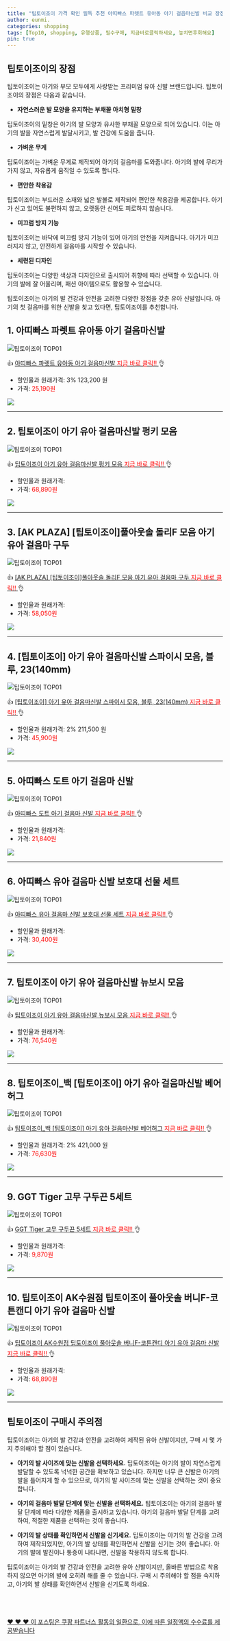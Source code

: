 ```yaml
---
title: "팁토이조이 가격 확인 필독 추천 아띠빠스 파렛트 유아동 아기 걸음마신발 비교 장점 구매가이드"
author: eunmi.
categories: shopping
tags: [Top10, shopping, 유행상품, 필수구매, 지금바로클릭하세요, 놓치면후회해요]
pin: true
---
```

**<h2>팁토이조이의 장점</h2>**

팁토이조이는 아기와 부모 모두에게 사랑받는 프리미엄 유아 신발 브랜드입니다. 팁토이조이의 장점은 다음과 같습니다.

* **자연스러운 발 모양을 유지하는 부채꼴 아치형 밑창**

팁토이조이의 밑창은 아기의 발 모양과 유사한 부채꼴 모양으로 되어 있습니다. 이는 아기의 발을 자연스럽게 발달시키고, 발 건강에 도움을 줍니다.

* **가벼운 무게**

팁토이조이는 가벼운 무게로 제작되어 아기의 걸음마를 도와줍니다. 아기의 발에 무리가 가지 않고, 자유롭게 움직일 수 있도록 합니다.

* **편안한 착용감**

팁토이조이는 부드러운 소재와 넓은 발볼로 제작되어 편안한 착용감을 제공합니다. 아기가 신고 있어도 불편하지 않고, 오랫동안 신어도 피로하지 않습니다.

* **미끄럼 방지 기능**

팁토이조이는 바닥에 미끄럼 방지 기능이 있어 아기의 안전을 지켜줍니다. 아기가 미끄러지지 않고, 안전하게 걸음마를 시작할 수 있습니다.

* **세련된 디자인**

팁토이조이는 다양한 색상과 디자인으로 출시되어 취향에 따라 선택할 수 있습니다. 아기의 발에 잘 어울리며, 패션 아이템으로도 활용할 수 있습니다.

팁토이조이는 아기의 발 건강과 안전을 고려한 다양한 장점을 갖춘 유아 신발입니다. 아기의 첫 걸음마를 위한 신발을 찾고 있다면, 팁토이조이를 추천합니다.

   

## 1. 아띠빠스 파렛트 유아동 아기 걸음마신발

![팁토이조이 TOP01](https://thumbnail9.coupangcdn.com/thumbnails/remote/230x230ex/image/vendor_inventory/096b/517a9b3254b04ec54a2bc1ce20f07dff775f923baaf0b73044254f1aefec.jpg)


👍 [아띠빠스 파렛트 유아동 아기 걸음마신발 <font color=red> 지금 바로 클릭!! </font> ](https://link.coupang.com/re/AFFSDP?lptag=AF3617701&subid=GithubCoopas&pageKey=6221359398&traceid=V0-153&itemId=12452969071&vendorItemId=79722042495) 👌 


- 할인율과 원래가격: 3%  123,200   원
- 가격: <span style='color:red'>25,190원</span>

[![](/discount_price.png)](https://link.coupang.com/re/AFFSDP?lptag=AF3617701&subid=GithubCoopas&pageKey=6221359398&traceid=V0-153&itemId=12452969071&vendorItemId=79722042495)

---


   

## 2. 팁토이조이 아기 유아 걸음마신발 펑키 모음

![팁토이조이 TOP01](https://thumbnail6.coupangcdn.com/thumbnails/remote/230x230ex/image/vendor_inventory/12e0/ec23e16c6323eadb25bdb083d1fb4da6add40d0adae6b60c8e30c2757277.jpg)


👍 [팁토이조이 아기 유아 걸음마신발 펑키 모음 <font color=red> 지금 바로 클릭!! </font> ](https://link.coupang.com/re/AFFSDP?lptag=AF3617701&subid=GithubCoopas&pageKey=7149608764&traceid=V0-153&itemId=17972095997&vendorItemId=85129792672) 👌 


- 할인율과 원래가격: 
- 가격: <span style='color:red'>68,890원</span>

[![](/discount_price.png)](https://link.coupang.com/re/AFFSDP?lptag=AF3617701&subid=GithubCoopas&pageKey=7149608764&traceid=V0-153&itemId=17972095997&vendorItemId=85129792672)

---


   

## 3. [AK PLAZA] [팁토이조이]풀아웃솔 돌리F 모음 아기 유아 걸음마 구두

![팁토이조이 TOP01](https://thumbnail8.coupangcdn.com/thumbnails/remote/230x230ex/image/vendor_inventory/7f89/ae2be2a3a889b7ac4c0f5c2a76ce2dab68a884b59460799093028b22e56a.jpg)


👍 [[AK PLAZA] [팁토이조이]풀아웃솔 돌리F 모음 아기 유아 걸음마 구두 <font color=red> 지금 바로 클릭!! </font> ](https://link.coupang.com/re/AFFSDP?lptag=AF3617701&subid=GithubCoopas&pageKey=1951734174&traceid=V0-153&itemId=3315362742&vendorItemId=73870711523) 👌 


- 할인율과 원래가격: 
- 가격: <span style='color:red'>58,050원</span>

[![](/discount_price.png)](https://link.coupang.com/re/AFFSDP?lptag=AF3617701&subid=GithubCoopas&pageKey=1951734174&traceid=V0-153&itemId=3315362742&vendorItemId=73870711523)

---


   

## 4. [팁토이조이] 아기 유아 걸음마신발 스파이시 모음, 블루, 23(140mm)

![팁토이조이 TOP01](https://thumbnail10.coupangcdn.com/thumbnails/remote/230x230ex/image/vendor_inventory/02ea/a283be85e5c80b5f18bcfee3956b310ae84883042833cc8b92cd245d1974.jpg)


👍 [[팁토이조이] 아기 유아 걸음마신발 스파이시 모음, 블루, 23(140mm) <font color=red> 지금 바로 클릭!! </font> ](https://link.coupang.com/re/AFFSDP?lptag=AF3617701&subid=GithubCoopas&pageKey=7174247816&traceid=V0-153&itemId=18081042384&vendorItemId=85233954000) 👌 


- 할인율과 원래가격: 2%  211,500   원
- 가격: <span style='color:red'>45,900원</span>

[![](/discount_price.png)](https://link.coupang.com/re/AFFSDP?lptag=AF3617701&subid=GithubCoopas&pageKey=7174247816&traceid=V0-153&itemId=18081042384&vendorItemId=85233954000)

---


   

## 5. 아띠빠스 도트 아기 걸음마 신발

![팁토이조이 TOP01](https://thumbnail10.coupangcdn.com/thumbnails/remote/230x230ex/image/vendor_inventory/664c/ceed955f3d3d953a4762a0b21c24c9c99534d90fe9f5e816b638bdd32f53.jpg)


👍 [아띠빠스 도트 아기 걸음마 신발 <font color=red> 지금 바로 클릭!! </font> ](https://link.coupang.com/re/AFFSDP?lptag=AF3617701&subid=GithubCoopas&pageKey=6446008407&traceid=V0-153&itemId=13973220125&vendorItemId=81222118756) 👌 


- 할인율과 원래가격: 
- 가격: <span style='color:red'>21,840원</span>

[![](/discount_price.png)](https://link.coupang.com/re/AFFSDP?lptag=AF3617701&subid=GithubCoopas&pageKey=6446008407&traceid=V0-153&itemId=13973220125&vendorItemId=81222118756)

---


   

## 6. 아띠빠스 유아 걸음마 신발 보호대 선물 세트

![팁토이조이 TOP01](https://thumbnail7.coupangcdn.com/thumbnails/remote/230x230ex/image/vendor_inventory/f452/583ad28f6eabc6fdde7b790418d78f8cac788c166cf9e834d49a39564170.jpg)


👍 [아띠빠스 유아 걸음마 신발 보호대 선물 세트 <font color=red> 지금 바로 클릭!! </font> ](https://link.coupang.com/re/AFFSDP?lptag=AF3617701&subid=GithubCoopas&pageKey=6569761156&traceid=V0-153&itemId=14743401869&vendorItemId=82027582390) 👌 


- 할인율과 원래가격: 
- 가격: <span style='color:red'>30,400원</span>

[![](/discount_price.png)](https://link.coupang.com/re/AFFSDP?lptag=AF3617701&subid=GithubCoopas&pageKey=6569761156&traceid=V0-153&itemId=14743401869&vendorItemId=82027582390)

---


   

## 7. 팁토이조이 아기 유아 걸음마신발 뉴보시 모음

![팁토이조이 TOP01](https://thumbnail7.coupangcdn.com/thumbnails/remote/230x230ex/image/vendor_inventory/8038/d0bd680a70c1b8e7a1282dcb66306f087abf5886fdfd02fbeafc5ff1a9f9.jpg)


👍 [팁토이조이 아기 유아 걸음마신발 뉴보시 모음 <font color=red> 지금 바로 클릭!! </font> ](https://link.coupang.com/re/AFFSDP?lptag=AF3617701&subid=GithubCoopas&pageKey=7149614601&traceid=V0-153&itemId=17972111919&vendorItemId=85129791930) 👌 


- 할인율과 원래가격: 
- 가격: <span style='color:red'>76,540원</span>

[![](/discount_price.png)](https://link.coupang.com/re/AFFSDP?lptag=AF3617701&subid=GithubCoopas&pageKey=7149614601&traceid=V0-153&itemId=17972111919&vendorItemId=85129791930)

---


   

## 8. 팁토이조이_백 [팁토이조이] 아기 유아 걸음마신발 베어허그

![팁토이조이 TOP01](https://thumbnail8.coupangcdn.com/thumbnails/remote/230x230ex/image/vendor_inventory/9000/fa5498ce58a55d19ef79fc3eb6eed0383ad384f3c467381be5ee9dbfbca5.jpg)


👍 [팁토이조이_백 [팁토이조이] 아기 유아 걸음마신발 베어허그 <font color=red> 지금 바로 클릭!! </font> ](https://link.coupang.com/re/AFFSDP?lptag=AF3617701&subid=GithubCoopas&pageKey=6779518737&traceid=V0-153&itemId=15938165954&vendorItemId=83144964979) 👌 


- 할인율과 원래가격: 2%  421,000   원
- 가격: <span style='color:red'>76,630원</span>

[![](/discount_price.png)](https://link.coupang.com/re/AFFSDP?lptag=AF3617701&subid=GithubCoopas&pageKey=6779518737&traceid=V0-153&itemId=15938165954&vendorItemId=83144964979)

---


   

## 9. GGT Tiger 고무 구두끈 5세트

![팁토이조이 TOP01](https://thumbnail6.coupangcdn.com/thumbnails/remote/230x230ex/image/vendor_inventory/390f/cb3e99a73e54fc680c822e42039b6473721fa1f1e7c69148270a5ac41b3c.png)


👍 [GGT Tiger 고무 구두끈 5세트 <font color=red> 지금 바로 클릭!! </font> ](https://link.coupang.com/re/AFFSDP?lptag=AF3617701&subid=GithubCoopas&pageKey=7342497496&traceid=V0-153&itemId=18875461593&vendorItemId=86004072547) 👌 


- 할인율과 원래가격: 
- 가격: <span style='color:red'>9,870원</span>

[![](/discount_price.png)](https://link.coupang.com/re/AFFSDP?lptag=AF3617701&subid=GithubCoopas&pageKey=7342497496&traceid=V0-153&itemId=18875461593&vendorItemId=86004072547)

---


   

## 10. 팁토이조이 AK수원점 팁토이조이 풀아웃솔 버니F-코튼캔디 아기 유아 걸음마 신발

![팁토이조이 TOP01](https://thumbnail7.coupangcdn.com/thumbnails/remote/230x230ex/image/vendor_inventory/2416/47618f4676e7a9614a667aa851eee06ffe4d956260496d0099729fabd9f7.jpg)


👍 [팁토이조이 AK수원점 팁토이조이 풀아웃솔 버니F-코튼캔디 아기 유아 걸음마 신발 <font color=red> 지금 바로 클릭!! </font> ](https://link.coupang.com/re/AFFSDP?lptag=AF3617701&subid=GithubCoopas&pageKey=4847918062&traceid=V0-153&itemId=6272445936&vendorItemId=73870478514) 👌 


- 할인율과 원래가격: 
- 가격: <span style='color:red'>68,890원</span>

[![](/discount_price.png)](https://link.coupang.com/re/AFFSDP?lptag=AF3617701&subid=GithubCoopas&pageKey=4847918062&traceid=V0-153&itemId=6272445936&vendorItemId=73870478514)

---
**<h2>팁토이조이 구매시 주의점</h2>**

팁토이조이는 아기의 발 건강과 안전을 고려하여 제작된 유아 신발이지만, 구매 시 몇 가지 주의해야 할 점이 있습니다.

* **아기의 발 사이즈에 맞는 신발을 선택하세요.** 팁토이조이는 아기의 발이 자연스럽게 발달할 수 있도록 넉넉한 공간을 확보하고 있습니다. 하지만 너무 큰 신발은 아기의 발을 틀어지게 할 수 있으므로, 아기의 발 사이즈에 맞는 신발을 선택하는 것이 중요합니다.

* **아기의 걸음마 발달 단계에 맞는 신발을 선택하세요.** 팁토이조이는 아기의 걸음마 발달 단계에 따라 다양한 제품을 출시하고 있습니다. 아기의 걸음마 발달 단계를 고려하여, 적절한 제품을 선택하는 것이 좋습니다.

* **아기의 발 상태를 확인하면서 신발을 신기세요.** 팁토이조이는 아기의 발 건강을 고려하여 제작되었지만, 아기의 발 상태를 확인하면서 신발을 신기는 것이 좋습니다. 아기의 발에 발진이나 통증이 나타나면, 신발을 착용하지 않도록 합니다.

팁토이조이는 아기의 발 건강과 안전을 고려한 유아 신발이지만, 올바른 방법으로 착용하지 않으면 아기의 발에 오히려 해를 줄 수 있습니다. 구매 시 주의해야 할 점을 숙지하고, 아기의 발 상태를 확인하면서 신발을 신기도록 하세요.<br><br><br><br><br> [ ❤ ❤ ❤ 이 포스팅은 쿠팡 파트너스 활동의 일환으로, 이에 따른 일정액의 수수료를 제공받습니다](https://link.coupang.com/a/bcEFyh)